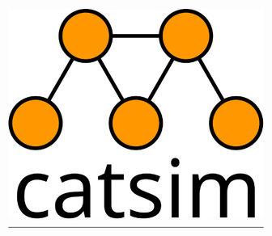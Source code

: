 <p align="center">
  <img src="sphinx/logo_text.svg?sanitize=true" alt="Logo" />
</p>

------------------------------------------------------------------------
